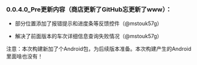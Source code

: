 ### 0.0.4.0_Pre更新内容（商店更新了GitHub忘更新了www）：

- 部分位置添加了报错提示和进度条等反馈控件（@mstouk57g）

- 解决了前面版本的车次详细信息查询失败情况（@mstouk57g）

注意：本次构建新加了个Android包，为后续版本准备。本次构建产生的Android里面啥也没有！
